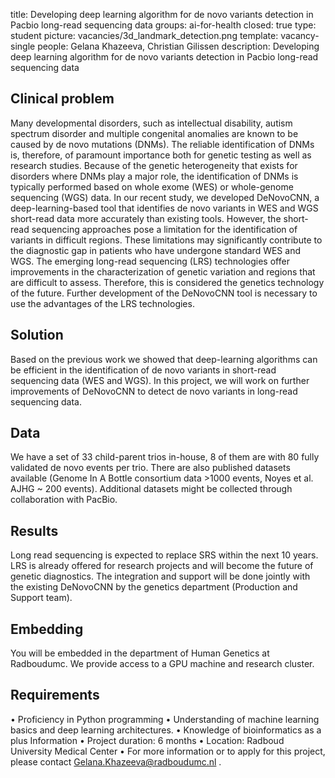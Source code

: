 title: Developing deep learning algorithm for de novo variants detection in Pacbio long-read sequencing data
groups: ai-for-health
closed: true
type: student
picture: vacancies/3d_landmark_detection.png
template: vacancy-single
people: Gelana Khazeeva, Christian Gilissen
description: Developing deep learning algorithm for de novo variants detection in Pacbio long-read sequencing data

## Clinical problem
Many developmental disorders, such as intellectual disability, autism spectrum disorder and multiple congenital anomalies are known to be caused by de novo mutations (DNMs). The reliable identification of DNMs is, therefore, of paramount importance both for genetic testing as well as research studies. Because of the genetic heterogeneity that exists for disorders where DNMs play a major role, the identification of DNMs is typically performed based on whole exome (WES) or whole-genome sequencing (WGS) data. In our recent study, we developed DeNovoCNN, a deep-learning-based tool that identifies de novo variants in WES and WGS short-read data more accurately than existing tools. However, the short-read sequencing approaches pose a limitation for the identification of variants in difficult regions. These limitations may significantly contribute to the diagnostic gap in patients who have undergone standard WES and WGS. The emerging long-read sequencing (LRS) technologies offer improvements in the characterization of genetic variation and regions that are difficult to assess. Therefore, this is considered the genetics technology of the future. Further development of the DeNovoCNN tool is necessary to use the advantages of the LRS technologies. 

## Solution
Based on the previous work we showed that deep-learning algorithms can be efficient in the identification of de novo variants in short-read sequencing data (WES and WGS). In this project, we will work on further improvements of DeNovoCNN to detect de novo variants in long-read sequencing data. 

## Data
We have a set of 33 child-parent trios in-house, 8 of them are with 80 fully validated de novo events per trio. There are also published datasets available (Genome In A Bottle consortium data >1000 events, Noyes et al. AJHG ~ 200 events). Additional datasets might be collected through collaboration with PacBio.

## Results
Long read sequencing is expected to replace SRS within the next 10 years. LRS is already offered for research projects and will become the future of genetic diagnostics. The integration and support will be done jointly with the existing DeNovoCNN by the genetics department (Production and Support team). 

## Embedding
You will be embedded in the department of Human Genetics at Radboudumc. We provide access to a GPU machine and research cluster. 

## Requirements
•	Proficiency in Python programming
•	Understanding of machine learning basics and deep learning architectures.
•	Knowledge of bioinformatics as a plus
Information
•	Project duration: 6 months 
•	Location: Radboud University Medical Center 
•	For more information or to apply for this project, please contact Gelana.Khazeeva@radboudumc.nl .
